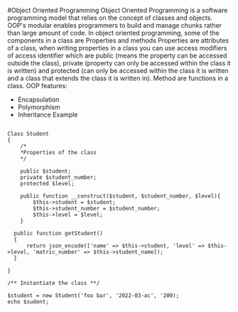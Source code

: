 #Object Oriented Programming
Object Oriented Programming is a software programming model that relies on the concept of classes and objects. OOP's modular enables programmers to build and manage chunks rather than large amount of code.
In object oriented programming, some of the components in a class are Properties and methods
Properties are attributes of a class, when writing properties in a class you can use access modifiers of access identifier which are public (means the property can be accessed outside the class), private (property can only be accessed within the class it is written) and protected (can only be accessed within the class it is written and a class that extends the class it is written in).
Method are functions in a class.
OOP features:
 - Encapsulation
 - Polymorphism
 - Inheritance
  Example

  ```
  
  Class Student
  {
      /*
      *Properties of the class
      */

      public $student;
      private $student_number;
      protected $level;

      public function __construct($student, $student_number, $level){
          $this->student = $student;
          $this->student_number = $student_number;
          $this->level = $level;
      }

    public function getStudent()
    {
        return json_encode(['name' => $this->student, 'level' => $this->level, 'matric_number' => $this->student_name]);
    }

  }

/** Instantiate the class **/

$student = new Student('foo bar', '2022-03-ac', '200);
echo $sudent;

  ```